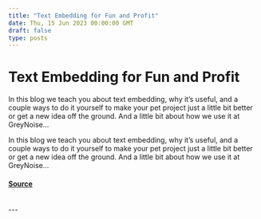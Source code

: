 ```yaml
---
title: "Text Embedding for Fun and Profit"
date: Thu, 15 Jun 2023 00:00:00 GMT
draft: false
type: posts
---
```

# Text Embedding for Fun and Profit





In this blog we teach you about text embedding, why it’s useful, and a couple ways to do it yourself to make your pet project just a little bit better or get a new idea off the ground. And a little bit about how we use it at GreyNoise... 

In this blog we teach you about text embedding, why it’s useful, and a couple ways to do it yourself to make your pet project just a little bit better or get a new idea off the ground. And a little bit about how we use it at GreyNoise...

#### [Source](https://www.greynoise.io/blog/text-embedding-for-fun-and-profit)

<br/>
---
